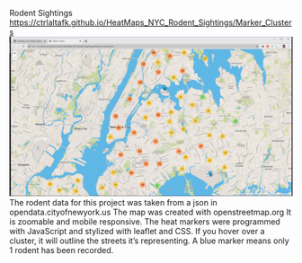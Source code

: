 Rodent Sightings
https://ctrlaltafk.github.io/HeatMaps_NYC_Rodent_Sightings/Marker_Clusters
![/NYC_rat_map.png](NYC_rat_map.png)
The rodent data for this project was taken from a json in opendata.cityofnewyork.us 
The map was created with openstreetmap.org It is zoomable and mobile responsive.
The heat markers were programmed with JavaScript and stylized with leaflet and CSS. If you hover over a cluster, it will outline the streets it’s representing. A blue marker means only 1 rodent has been recorded.

